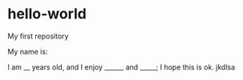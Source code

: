 # hello-world
My first repository

My name is: 

I am __ years old, and I enjoy ______ and _____; 
I hope this is ok.
  jkdlsa
